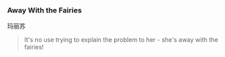 ### Away With the Fairies

玛丽苏

> It's no use trying to explain the problem to her - she's away with the fairies!
